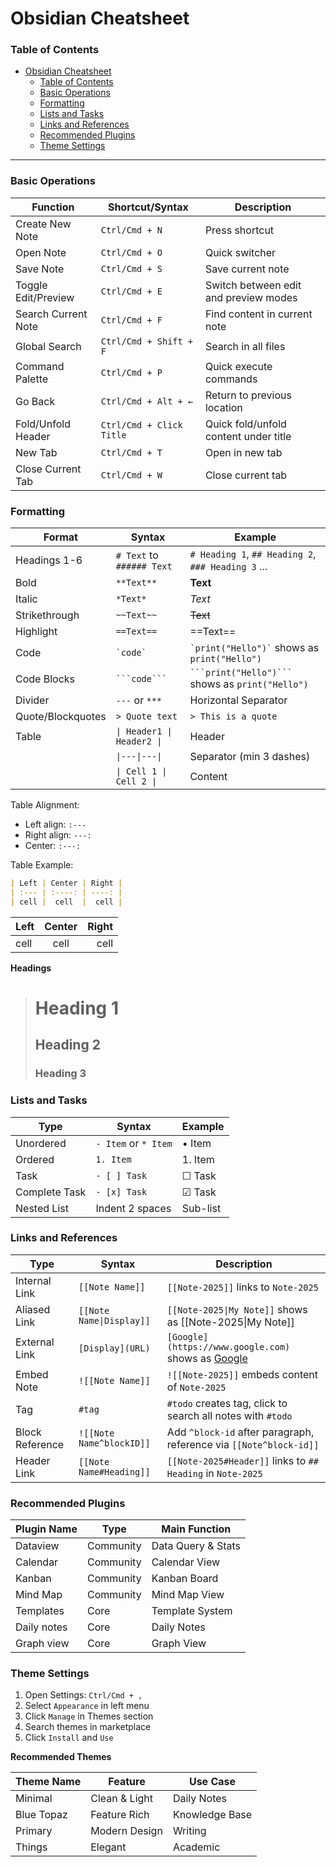 # Obsidian Cheatsheet

### Table of Contents

- [Obsidian Cheatsheet](#obsidian-cheatsheet)
  - [Table of Contents](#table-of-contents)
  - [Basic Operations](#basic-operations)
  - [Formatting](#formatting)
  - [Lists and Tasks](#lists-and-tasks)
  - [Links and References](#links-and-references)
  - [Recommended Plugins](#recommended-plugins)
  - [Theme Settings](#theme-settings)

---

### Basic Operations

| Function            | Shortcut/Syntax          | Description                           |
| ------------------- | ------------------------ | ------------------------------------- |
| Create New Note     | `Ctrl/Cmd + N`           | Press shortcut                        |
| Open Note           | `Ctrl/Cmd + O`           | Quick switcher                        |
| Save Note           | `Ctrl/Cmd + S`           | Save current note                     |
| Toggle Edit/Preview | `Ctrl/Cmd + E`           | Switch between edit and preview modes |
| Search Current Note | `Ctrl/Cmd + F`           | Find content in current note          |
| Global Search       | `Ctrl/Cmd + Shift + F`   | Search in all files                   |
| Command Palette     | `Ctrl/Cmd + P`           | Quick execute commands                |
| Go Back             | `Ctrl/Cmd + Alt + ←`     | Return to previous location           |
| Fold/Unfold Header  | `Ctrl/Cmd + Click Title` | Quick fold/unfold content under title |
| New Tab             | `Ctrl/Cmd + T`           | Open in new tab                       |
| Close Current Tab   | `Ctrl/Cmd + W`           | Close current tab                     |

### Formatting

| Format            | Syntax                     | Example                                            |
| ----------------- | -------------------------- | -------------------------------------------------- |
| Headings 1-6      | `# Text` to `###### Text`  | `# Heading 1`, `## Heading 2`, `### Heading 3` ... |
| Bold              | `**Text**`                 | **Text**                                           |
| Italic            | `*Text*`                   | _Text_                                             |
| Strikethrough     | `~~Text~~`                 | ~~Text~~                                           |
| Highlight         | `==Text==`                 | ==Text==                                           |
| Code              | `` `code` ``               | `` `print("Hello")` `` shows as `print("Hello")`   |
| Code Blocks       | ` ```code``` `             | ` ```print("Hello")``` ` shows as `print("Hello")` |
| Divider           | `---` or `***`             | Horizontal Separator                               |
| Quote/Blockquotes | `> Quote text`             | `> This is a quote`                                |
| Table             | `\| Header1 \| Header2 \|` | Header                                             |
|                   | `\|---\|---\|`             | Separator (min 3 dashes)                           |
|                   | `\| Cell 1 \| Cell 2 \|`   | Content                                            |

Table Alignment:

- Left align: `:---`
- Right align: `---:`
- Center: `:---:`

Table Example:

```markdown
| Left | Center | Right |
| :--- | :----: | ----: |
| cell |  cell  |  cell |
```

| Left | Center | Right |
| :--- | :----: | ----: |
| cell |  cell  |  cell |

**Headings**

> # Heading 1
>
> ## Heading 2
>
> ### Heading 3

### Lists and Tasks

| Type          | Syntax               | Example  |
| ------------- | -------------------- | -------- |
| Unordered     | `- Item` or `* Item` | • Item   |
| Ordered       | `1. Item`            | 1. Item  |
| Task          | `- [ ] Task`         | ☐ Task   |
| Complete Task | `- [x] Task`         | ☑ Task   |
| Nested List   | Indent 2 spaces      | Sub-list |

### Links and References

| Type            | Syntax                   | Description                                                                  |
| --------------- | ------------------------ | ---------------------------------------------------------------------------- |
| Internal Link   | `[[Note Name]]`          | `[[Note-2025]]` links to `Note-2025`                                         |
| Aliased Link    | `[[Note Name\|Display]]` | `[[Note-2025\|My Note]]` shows as [[Note-2025\|My Note]]                     |
| External Link   | `[Display](URL)`         | `[Google](https://www.google.com)` shows as [Google](https://www.google.com) |
| Embed Note      | `![[Note Name]]`         | `![[Note-2025]]` embeds content of `Note-2025`                               |
| Tag             | `#tag`                   | `#todo` creates tag, click to search all notes with `#todo`                  |
| Block Reference | `![[Note Name^blockID]]` | Add `^block-id` after paragraph, reference via `[[Note^block-id]]`           |
| Header Link     | `[[Note Name#Heading]]`  | `[[Note-2025#Header]]` links to `## Heading` in `Note-2025`                  |

### Recommended Plugins

| Plugin Name | Type      | Main Function      |
| ----------- | --------- | ------------------ |
| Dataview    | Community | Data Query & Stats |
| Calendar    | Community | Calendar View      |
| Kanban      | Community | Kanban Board       |
| Mind Map    | Community | Mind Map View      |
| Templates   | Core      | Template System    |
| Daily notes | Core      | Daily Notes        |
| Graph view  | Core      | Graph View         |

### Theme Settings

1. Open Settings: `Ctrl/Cmd + ,`
2. Select `Appearance` in left menu
3. Click `Manage` in Themes section
4. Search themes in marketplace
5. Click `Install` and `Use`

**Recommended Themes**

| Theme Name | Feature       | Use Case       |
| ---------- | ------------- | -------------- |
| Minimal    | Clean & Light | Daily Notes    |
| Blue Topaz | Feature Rich  | Knowledge Base |
| Primary    | Modern Design | Writing        |
| Things     | Elegant       | Academic       |
